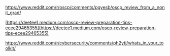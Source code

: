 https://www.reddit.com/r/oscp/comments/pgyesb/oscp_review_from_a_nonit_grad/

[https://deetee1.medium.com/oscp-review-preparation-tips-ecee29465355](https://deetee1.medium.com/oscp-review-preparation-tips-ecee29465355)

https://www.reddit.com/r/cybersecurity/comments/ph2ytj/whats_in_your_toolkit/

